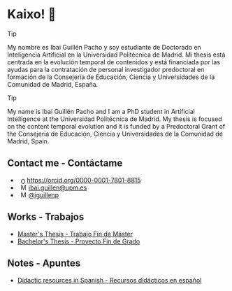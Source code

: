 # Kaixo! 👋


> [!TIP]
> My nombre es Ibai Guillén Pacho y soy estudiante de Doctorado en Inteligencia Artificial en la Universidad Politécnica de Madrid. Mi thesis está centrada en la evolución temporal de contenidos y está financiada por las ayudas para la contratación de personal investigador predoctoral en formación de la Consejería de Educación, Ciencia y Universidades de la Comunidad de Madrid, España.

> [!TIP]
> My name is Ibai Guillén Pacho and I am a PhD student in Artificial Intelligence at the Universidad Politécnica de Madrid. My thesis is focused on the content temporal evolution and it is funded by a Predoctoral Grant of the Consejería de Educación, Ciencia y Universidades de la Comunidad de Madrid, Spain.

## Contact me - Contáctame
- <a  id="cy-effective-orcid-url"
  class="underline"
   href="https://orcid.org/0000-0001-7801-8815"
   target="orcid.widget"
   rel="me noopener noreferrer"
   style="vertical-align: middle"><img
      src="https://orcid.org/sites/default/files/images/orcid_16x16.png"
      style="width: 1em; margin-inline-start: 0.5em"
      alt="ORCID iD icon"/>https://orcid.org/0000-0001-7801-8815</a>
- <img
      src="https://icons.iconarchive.com/icons/graphicloads/100-flat-2/256/email-icon.png"
      style="width: 1em; margin-inline-start: 0.5em"
      alt="Mail icon"/> ibai.guillen@upm.es
- <img
      src="https://icons.iconarchive.com/icons/graphics-vibe/simple-rounded-social/128/twitter-icon.png"
      style="width: 1em; margin-inline-start: 0.5em"
      alt="Mail icon"/> [@iguillenp](https://twitter.com/iguillenp)

## Works - Trabajos

- [Master's Thesis - Trabajo Fin de Máster](https://oa.upm.es/72004/1/TFM_IBAI_GUILLEN_PACHO.pdf)
- [Bachelor's Thesis - Proyecto Fin de Grado](https://github.com/Ibaii99/PFG_MEMORIA)

## Notes - Apuntes
- [Didactic resources in Spanish - Recursos didácticos en español](https://github.com/Ibaii99/Recursos-Didacticos)

